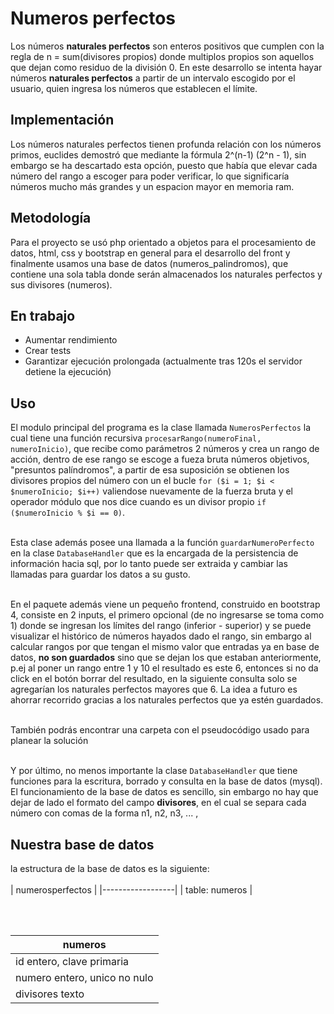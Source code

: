 # Numeros perfectos
 
Los números **naturales perfectos** son enteros positivos que cumplen con la regla de  n = sum(divisores propios) donde multiplos propios son aquellos que dejan como residuo de la división 0.
En este desarrollo se intenta hayar números **naturales perfectos** a partir de un intervalo escogido por el usuario, quien ingresa los números que establecen el límite.
 
## Implementación

Los números naturales perfectos tienen profunda relación con los números primos, euclides demostró que mediante la fórmula
2^(n-1) (2^n - 1), sin embargo se ha descartado esta opción, puesto que había que elevar cada número del rango a escoger para poder verificar, lo que significaría números mucho más grandes y un espacion mayor en memoria ram.

## Metodología

Para el proyecto se usó php orientado a objetos para el procesamiento de datos, html, css y bootstrap en general para el desarrollo del front y finalmente usamos una base de datos (numeros_palindromos), que contiene una sola tabla donde serán almacenados los naturales perfectos y sus divisores (numeros).

## En trabajo

- Aumentar rendimiento
- Crear tests
- Garantizar ejecución prolongada (actualmente tras 120s el servidor detiene la ejecución)

## Uso

El modulo principal del programa es la clase llamada `NumerosPerfectos` la cual tiene una función recursiva `procesarRango(numeroFinal, numeroInicio)`,  que recibe como parámetros 2 números y crea un rango de acción, dentro de ese rango se escoge a fueza bruta números objetivos, "presuntos palíndromos", a partir de esa suposición se obtienen los divisores propios del número con un el bucle `for ($i = 1; $i < $numeroInicio; $i++)` valiendose nuevamente de la fuerza bruta y el operador módulo que nos dice cuando es un divisor propio `if ($numeroInicio % $i == 0)`.<br/><br/>

Esta clase además posee una llamada a la función `guardarNumeroPerfecto`  en la clase `DatabaseHandler` que es la encargada de la persistencia de información hacia sql, por lo tanto puede ser extraida y cambiar las llamadas para guardar los datos a su gusto.<br/><br/>

En el paquete además viene un pequeño frontend, construido en bootstrap 4, consiste en 2 inputs, el primero opcional (de no ingresarse se toma como 1) donde se ingresan los límites del rango (inferior - superior) y se puede visualizar el histórico de números hayados dado el rango, sin embargo al calcular rangos por que tengan el mismo valor que entradas ya en base de datos, **no son guardados** sino que se dejan los que estaban anteriormente, p.ej al poner un rango entre 1 y 10 el resultado es este 6, entonces si no da click en el botón borrar del resultado, en la siguiente consulta solo se agregarían los naturales perfectos mayores que 6. La idea a futuro es ahorrar recorrido gracias a los naturales perfectos que ya estén guardados.<br/><br/>

También podrás encontrar una carpeta con el pseudocódigo usado para planear la solución<br/><br/>

Y por último, no menos importante la clase `DatabaseHandler`  que tiene funciones para la escritura, borrado y consulta en la base de datos (mysql).<br/>
El funcionamiento de la base de datos es sencillo, sin embargo no hay que dejar de lado el formato del campo **divisores**, en el cual se separa cada número con comas de la forma n1, n2, n3, ... ,<br/>

## Nuestra base de datos

la estructura de la base de datos es la siguiente:<br/><br/>
| numerosperfectos |
|------------------|
| table: numeros   |

<br/><br/>

numeros                                        |
---------------------------------------------- |
id entero, clave primaria                      |
numero entero, unico no nulo                   |
divisores texto                                |
